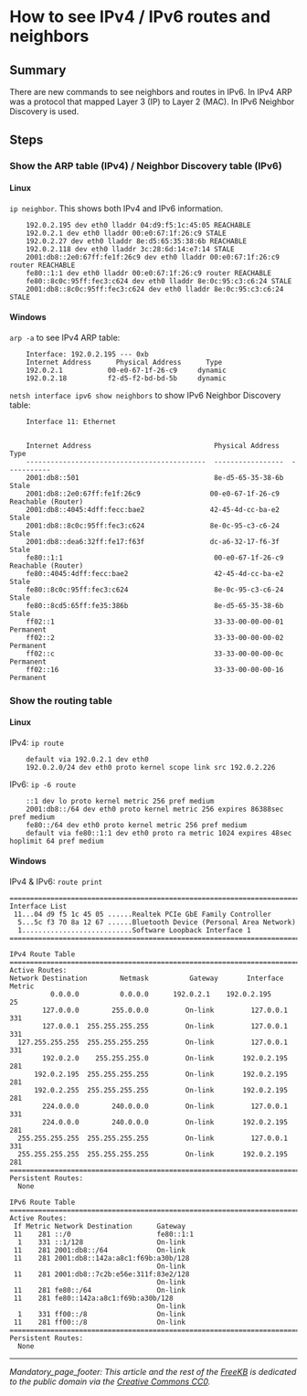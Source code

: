 # How to see IPv4 / IPv6 routes and neighbors

## Summary
There are new commands to see neighbors and routes in IPv6.  In IPv4 ARP was a protocol that mapped Layer 3 (IP) to Layer 2 (MAC).  In IPv6 Neighbor Discovery is used.  

## Steps
### Show the ARP table (IPv4) / Neighbor Discovery table (IPv6)
#### Linux
`ip neighbor`.  This shows both IPv4 and IPv6 information.

        192.0.2.195 dev eth0 lladdr 04:d9:f5:1c:45:05 REACHABLE
        192.0.2.1 dev eth0 lladdr 00:e0:67:1f:26:c9 STALE
        192.0.2.27 dev eth0 lladdr 8e:d5:65:35:38:6b REACHABLE
        192.0.2.118 dev eth0 lladdr 3c:28:6d:14:e7:14 STALE
        2001:db8::2e0:67ff:fe1f:26c9 dev eth0 lladdr 00:e0:67:1f:26:c9 router REACHABLE
        fe80::1:1 dev eth0 lladdr 00:e0:67:1f:26:c9 router REACHABLE
        fe80::8c0c:95ff:fec3:c624 dev eth0 lladdr 8e:0c:95:c3:c6:24 STALE
        2001:db8::8c0c:95ff:fec3:c624 dev eth0 lladdr 8e:0c:95:c3:c6:24 STALE

#### Windows
`arp -a` to see IPv4 ARP table: 

        Interface: 192.0.2.195 --- 0xb
        Internet Address      Physical Address      Type
        192.0.2.1           00-e0-67-1f-26-c9     dynamic
        192.0.2.18          f2-d5-f2-bd-bd-5b     dynamic

`netsh interface ipv6 show neighbors` to show IPv6 Neighbor Discovery table:

        Interface 11: Ethernet


        Internet Address                              Physical Address   Type
        --------------------------------------------  -----------------  -----------
        2001:db8::501                                 8e-d5-65-35-38-6b  Stale
        2001:db8::2e0:67ff:fe1f:26c9                 00-e0-67-1f-26-c9  Reachable (Router)
        2001:db8::4045:4dff:fecc:bae2                42-45-4d-cc-ba-e2  Stale
        2001:db8::8c0c:95ff:fec3:c624                8e-0c-95-c3-c6-24  Stale
        2001:db8::dea6:32ff:fe17:f63f                dc-a6-32-17-f6-3f  Stale
        fe80::1:1                                     00-e0-67-1f-26-c9  Reachable (Router)
        fe80::4045:4dff:fecc:bae2                     42-45-4d-cc-ba-e2  Stale
        fe80::8c0c:95ff:fec3:c624                     8e-0c-95-c3-c6-24  Stale
        fe80::8cd5:65ff:fe35:386b                     8e-d5-65-35-38-6b  Stale
        ff02::1                                       33-33-00-00-00-01  Permanent
        ff02::2                                       33-33-00-00-00-02  Permanent
        ff02::c                                       33-33-00-00-00-0c  Permanent
        ff02::16                                      33-33-00-00-00-16  Permanent

### Show the routing table
#### Linux
IPv4: `ip route`

        default via 192.0.2.1 dev eth0
        192.0.2.0/24 dev eth0 proto kernel scope link src 192.0.2.226

IPv6: `ip -6 route`

        ::1 dev lo proto kernel metric 256 pref medium
        2001:db8::/64 dev eth0 proto kernel metric 256 expires 86388sec pref medium
        fe80::/64 dev eth0 proto kernel metric 256 pref medium
        default via fe80::1:1 dev eth0 proto ra metric 1024 expires 48sec hoplimit 64 pref medium

#### Windows
IPv4 & IPv6: `route print`
```
===========================================================================
Interface List
 11...04 d9 f5 1c 45 05 ......Realtek PCIe GbE Family Controller
  5...5c f3 70 8a 12 67 ......Bluetooth Device (Personal Area Network)
  1...........................Software Loopback Interface 1
===========================================================================

IPv4 Route Table
===========================================================================
Active Routes:
Network Destination        Netmask          Gateway       Interface  Metric
          0.0.0.0          0.0.0.0      192.0.2.1    192.0.2.195     25
        127.0.0.0        255.0.0.0         On-link         127.0.0.1    331
        127.0.0.1  255.255.255.255         On-link         127.0.0.1    331
  127.255.255.255  255.255.255.255         On-link         127.0.0.1    331
        192.0.2.0    255.255.255.0         On-link       192.0.2.195    281
      192.0.2.195  255.255.255.255         On-link       192.0.2.195    281
      192.0.2.255  255.255.255.255         On-link       192.0.2.195    281
        224.0.0.0        240.0.0.0         On-link         127.0.0.1    331
        224.0.0.0        240.0.0.0         On-link       192.0.2.195    281
  255.255.255.255  255.255.255.255         On-link         127.0.0.1    331
  255.255.255.255  255.255.255.255         On-link       192.0.2.195    281
===========================================================================
Persistent Routes:
  None

IPv6 Route Table
===========================================================================
Active Routes:
 If Metric Network Destination      Gateway
 11    281 ::/0                     fe80::1:1
  1    331 ::1/128                  On-link
 11    281 2001:db8::/64            On-link
 11    281 2001:db8::142a:a8c1:f69b:a30b/128
                                    On-link
 11    281 2001:db8::7c2b:e56e:311f:83e2/128
                                    On-link
 11    281 fe80::/64                On-link
 11    281 fe80::142a:a8c1:f69b:a30b/128
                                    On-link
  1    331 ff00::/8                 On-link
 11    281 ff00::/8                 On-link
===========================================================================
Persistent Routes:
  None
```


*** 
_Mandatory_page_footer: This article and the rest of the [FreeKB](../README.md) is dedicated to the public domain via the [Creative Commons CC0](../LICENSE.md)._


